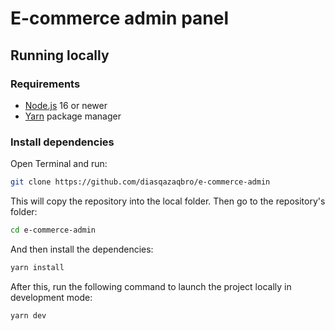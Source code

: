 # E-commerce admin panel

## Running locally 

### Requirements

- [Node.js](https://nodejs.org) 16 or newer
- [Yarn](https://yarnpkg.com) package manager

### Install dependencies

Open Terminal and run:

````bash
git clone https://github.com/diasqazaqbro/e-commerce-admin
````

This will copy the repository into the local folder. Then go to the repository's folder:

```bash
cd e-commerce-admin
```

And then install the dependencies:

```bash
yarn install
```

After this, run the following command to launch the project locally in development mode:

```bash
yarn dev
```
